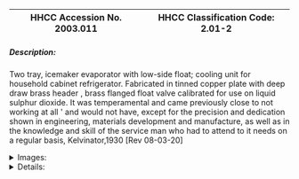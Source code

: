 | **HHCC Accession No. 2003.011** |**HHCC Classification Code:  2.01-2**|
| ----------- | ----------- |
##### Description:
Two tray, icemaker evaporator with low-side float; cooling unit for household cabinet refrigerator. Fabricated in tinned copper plate with deep draw brass header , brass flanged float valve calibrated for use on liquid sulphur dioxide. It was temperamental and came previously close to not working at all ' and would not have, except for the precision and dedication shown in engineering, materials development and manufacture, as well as in the knowledge and skill of the service man who had to attend to it needs on a regular basis, Kelvinator,1930 [Rev 08-03-20]


<details>
	<summary>Images:</summary>
<div class="gallery gallery-wrapper--full" contenteditable="false" data-is-empty="false" data-translation="Add images" data-columns="6">
<figure class="gallery__item"><a href="#DOMAIN_NAME#gallery/2.01-2.jpg" data-size="768x512"><img src="#DOMAIN_NAME#gallery/2.01-2-thumbnail.jpg" alt=""></a></figure>
<figure class="gallery__item"><a href="#DOMAIN_NAME#gallery/2.01-2a.jpg" data-size="768x512"><img src="#DOMAIN_NAME#gallery/2.01-2a-thumbnail.jpg" alt=""></a></figure>
</div>
</details>


<details>
	<summary>Details:</summary>

##### Group:
2.01 Refrigerating and Air Conditioning Evaporators - Household

##### Make:
Kelvinator

##### Manufacturer:
Kelvinator of Canada

##### Model:
CT31X

##### Serial No.:
17656C

##### Size:
9x 14x 11"h

##### Weight:
16lbs

##### Circa:
1930

##### Rating:
Exhibit Quality, Rare

##### Patent Date/Number:


##### Provenance:
From York County (York Region) Ontario, once a rich agricultural hinterlands, attracting early settlement in the last years of the 18th century. Located on the north slopes of the Oak Ridges Moraine, within 20 miles of Toronto, the County would also attract early ex-urban development, to be come a wealthy market place for the emerging household and consumer technologies of the early and mid 20th century. 

This artifact was discovered in the 1950's in the used stock of T. H. Oliver, Refrigeration and Electric Sales and Service, Aurora, Ontario, an early worker in the field of agricultural, industrial and consumer technology.

##### Type and Design:
Flooded evaporator with low-side float

##### Construction:
Constructed in tinned, heavy copper plate, with brass float chamber, brass, flange mounted float assembly, calibrated for S02 refrigerant, 8 pass, 3/8' copper distributing tubes, with right side box fin, for left side cabinet mounting.

##### Material:


##### Special Features:


##### Accessories:
:
Equipped with 2 formed, heavy copper, tinned sheet, ice cube trays with one removable ice cube grid, tinned steel hanger bracket

##### Capacities:


##### Performance Characteristics:


##### Operation:


##### Control and Regulation:


##### Targeted Market Segment:


##### Consumer Acceptance:


##### Merchandising:


##### Market Price:


##### Technological Significance:
The technological significance of the evaporator in a mechanical refrigeration system lies in its ability to evaporate liquid refrigerant (allowing it to absorb latent heat and thus perform useful cooling). In the public mind, however, the useful work was more simply that of cooling. 

This lead astute manufactures to popularise the use of the term 'cooling unit' in place of evaporator. It was the term adopted by the industry in the early years, as it attempted to connect with the human experience of the times to better promote its wares, gaining market share in the embryonic years of Canada's emerging consumer society. (See examples in early sale literature from the Kelvinator Co. of Canada) 

Human experience and the social culture of the 1920's also associated useful cooling with the melting of ice. Historically manufactures successfully played to this sense of public understanding by further marketing cooling units as icemakers. By this means they appealed to wide spread cultural understandings of how things got cooled, through the controlled melting of ice (the popular Canadian icebox of the 1920's and 30's). In a peculiar twist, it was often the job of the refrigeration sales or service man to explain to the homemaker that it was not really the ice in the ice cube trays that cooled the refrigerator, but the motor and compressor underneath. 

In the 1920's manufactures of mechanical refrigerators for the home appealed to the consumer public by promoting ice and ice cream as the new consumables, the new food sensations available for all those sufficiently affluent to enjoy the experience. Promotional literature focused on the pleasant sensation of ice cold beverages and on ice cream making at home ' using the latest cooling unit. A recipe and food life style book came with the refrigerator for the edification and instruction of the homemaker (See examples in early sale literature from the Kelvinator Co. of Canada). Ice and ice cream making in the home was, in fact, one of the significant, new 'Gee whiz', household technologies of the times. 

This specimen is an early example of the genre, engineered by Kelvinator for use in one of its household cabinet refrigerators. Trouble prone, the flooded evaporator with low-side float would be would quickly be replaced, however, with less expensive and more trouble free evaporator technology well within the decade.

##### Industrial Significance:
With complex, demanding construction, the evaporator would make many demands on manufacturing and materials engineering in Ontario in the early years of the 20th century.

##### Socio-economic Significance:


##### Socio-cultural Significance:


##### Donor:
G. Leslie Oliver, The T. H. Oliver HVACR Collection

##### HHCC Storage Location:


##### Tracking:


##### Bibliographic References:
See Kelvinator sales, service and engineering manuals

##### Notes:


##### Related Reports:
:
Exhibit Catalogue for CMX02 show, March 2000, P10, Ref. No. R4
</details>
